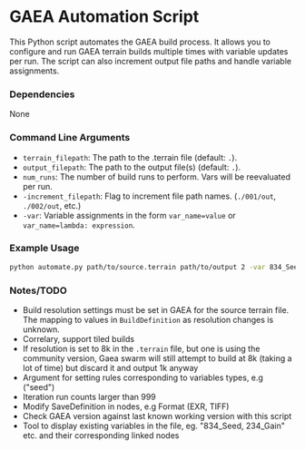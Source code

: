 # GAEA Automation Script

This Python script automates the GAEA build process. It allows you to configure and run GAEA terrain builds multiple times with variable updates per run. The script can also increment output file paths and handle variable assignments.

### Dependencies

None

### Command Line Arguments

- `terrain_filepath`: The path to the .terrain file (default: `.`).
- `output_filepath`: The path to the output file(s) (default: `.`).
- `num_runs`: The number of build runs to perform. Vars will be reevaluated per run.
- `-increment_filepath`: Flag to increment file path names. (`./001/out`, `./002/out`, etc.)
- `-var`: Variable assignments in the form `var_name=value` or `var_name=lambda: expression`.

### Example Usage

```sh
python automate.py path/to/source.terrain path/to/output 2 -var 834_Seed=10 -var 812_Seed=lambda: random.randint(1, 9999)
```

### Notes/TODO

- Build resolution settings must be set in GAEA for the source terrain file. The mapping to values in `BuildDefinition` as resolution changes is unknown.
- Correlary, support tiled builds
- If resolution is set to 8k in the `.terrain` file, but one is using the community version, Gaea swarm will still attempt to build at 8k (taking a lot of time) but discard it and output 1k anyway 
- Argument for setting rules corresponding to variables types, e.g ("seed")
- Iteration run counts larger than 999
- Modify SaveDefinition in nodes, e.g Format (EXR, TIFF)
- Check GAEA version against last known working version with this script
- Tool to display existing variables in the file, eg. "834_Seed, 234_Gain" etc. and their corresponding linked nodes
